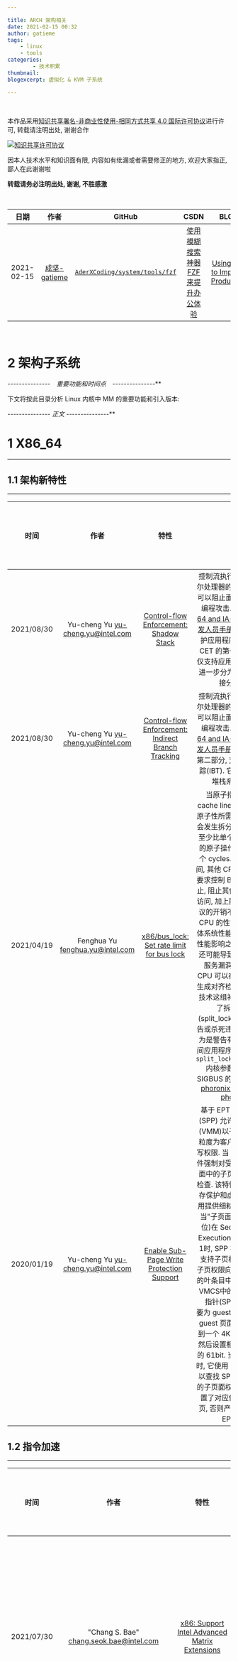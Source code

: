```yaml
---

title: ARCH 架构相关
date: 2021-02-15 00:32
author: gatieme
tags:
    - linux
    - tools
categories:
        - 技术积累
thumbnail:
blogexcerpt: 虚拟化 & KVM 子系统

---
```


<br>

本作品采用<a rel="license" href="http://creativecommons.org/licenses/by-nc-sa/4.0/">知识共享署名-非商业性使用-相同方式共享 4.0 国际许可协议</a>进行许可, 转载请注明出处, 谢谢合作

<a rel="license" href="http://creativecommons.org/licenses/by-nc-sa/4.0/"><img alt="知识共享许可协议" style="border-width:0" src="https://i.creativecommons.org/l/by-nc-sa/4.0/88x31.png" /></a>

因本人技术水平和知识面有限, 内容如有纰漏或者需要修正的地方, 欢迎大家指正, 鄙人在此谢谢啦

**转载请务必注明出处, 谢谢, 不胜感激**

<br>

| 日期 | 作者 | GitHub| CSDN | BLOG |
| ------- |:-------:|:-------:|:-------:|:-------:|
| 2021-02-15 | [成坚-gatieme](https://kernel.blog.csdn.net) | [`AderXCoding/system/tools/fzf`](https://github.com/gatieme/AderXCoding/tree/master/system/tools/fzf) | [使用模糊搜索神器 FZF 来提升办公体验](https://blog.csdn.net/gatieme/article/details/113828826) | [Using FZF to Improve Productivit](https://oskernellab.com/2021/02/15/2021/0215-0001-Using_FZF_to_Improve_Productivity)|


<br>

2   **架构子系统**
=====================




**-*-*-*-*-*-*-*-*-*-*-*-*-*-*-*　重要功能和时间点　-*-*-*-*-*-*-*-*-*-*-*-*-*-*-***





下文将按此目录分析 Linux 内核中 MM 的重要功能和引入版本:




**-*-*-*-*-*-*-*-*-*-*-*-*-*-*-* 正文 -*-*-*-*-*-*-*-*-*-*-*-*-*-*-***


# 1 X86_64
-------


## 1.1 架构新特性
-------

| 时间  | 作者 | 特性 | 描述 | 是否合入主线 | 链接 |
|:----:|:----:|:---:|:----:|:---------:|:----:|
| 2021/08/30 | Yu-cheng Yu <yu-cheng.yu@intel.com> | [Control-flow Enforcement: Shadow Stack](https://patchwork.kernel.org/project/linux-mm/cover/20210830181528.1569-1-yu-cheng.yu@intel.com) | 控制流执行(CET) 是英特尔处理器的一个新特性, 它可以阻止面向返回/跳转的编程攻击. 详情见 ["Intel 64 and IA-32架构软件开发人员手册"](https://software.intel.com/content/www/us/en/develop/download/intel-64-and-ia-32-architectures-sdm-combined-volumes-1-2a-2b-2c-2d-3a-3b-3c-3d-and-4.html). CET 可以保护应用程序和内核. 这是 CET 的第一部分, 本系列仅支持应用程序级保护, 并进一步分为阴影堆栈和间接分支跟踪. | v30 ☐ | [Patchwork v30,00/32](https://lore.kernel.org/linux-crypto/20210818033117.91717-1-tianjia.zhang@linux.alibaba.com) |
| 2021/08/30 | Yu-cheng Yu <yu-cheng.yu@intel.com> | [Control-flow Enforcement: Indirect Branch Tracking](https://patchwork.kernel.org/project/linux-mm/cover/20210830182221.3535-1-yu-cheng.yu@intel.com) | 控制流执行(CET) 是英特尔处理器的一个新特性, 它可以阻止面向返回/跳转的编程攻击. 详情见 ["Intel 64 and IA-32架构软件开发人员手册"](https://software.intel.com/content/www/us/en/develop/download/intel-64-and-ia-32-architectures-sdm-combined-volumes-1-2a-2b-2c-2d-3a-3b-3c-3d-and-4.html). 这是 CET 的第二部分, 支持间接分支跟踪(IBT). 它是建立在阴影堆栈系列之上的. | v1 ☐ | [Patchwork v30,00/10](https://lore.kernel.org/linux-crypto/20210818033117.91717-1-tianjia.zhang@linux.alibaba.com) |
| 2021/04/19 | Fenghua Yu <fenghua.yu@intel.com> | [x86/bus_lock: Set rate limit for bus lock](https://www.phoronix.com/scan.php?page=news_item&px=Intel-Bus-Lock-Detection-2021) | 当原子指令跨越多个 cache line, 并且需要确保原子性所需的总线锁时, 就会发生拆分锁. 这些拆分锁至少比单个 cacheline 内的原子操作多需要 1000 个 cycles. 在锁定总线期间, 其他 CPU 或 BUS 代理要求控制 BUS 的请求被阻止, 阻止其他 CPU 的 BUS 访问, 加上配置总线锁定协议的开销不仅会降低一个 CPU 的性能, 还会降低整体系统性能. 除了拆分锁的性能影响之外, 利用该行为还可能导致无特权的拒绝服务漏洞. 现代英特尔 CPU 可以在处理拆分锁时生成对齐检查异常, 使用此技术这组补丁为内核实现了拆分锁检测(split_lock_detect), 以警告或杀死违规应用. 默认行为是警告有问题的用户空间应用程序, 而如果配置了 `split_lock_detect=fatal` 内核参数将杀死使用 SIGBUS 的应用程序. 参考 [phoronix1](https://www.phoronix.com/scan.php?page=news_item&px=Linux-5.7-Split-Lock-Detection), [phoronix2](https://www.phoronix.com/scan.php?page=news_item&px=Linux-Split-Locks-Detection), [phoronix3](https://www.phoronix.com/scan.php?page=news_item&px=Intel-Bus-Lock-Detection-2021) | v1 ☐ | [Patchwork 0/4](https://lore.kernel.org/all/20210419214958.4035512-1-fenghua.yu@intel.com) |
| 2020/01/19 | Yu-cheng Yu <yu-cheng.yu@intel.com> | [Enable Sub-Page Write Protection Support](https://lwn.net/Articles/810033) | 基于 EPT 的子页写保护(SPP) 允许虚拟机监视器(VMM)以子页(128字节)粒度为客户物理内存指定写权限. 当 SPP 工作时, 硬件强制对受保护的 4KB 页面中的子页面进行写访问检查. 该特性的目标是为内存保护和虚拟机内省等使用提供细粒度的内存保护. 当"子页面写保护"(第23位)在 Secondary VM-Execution Controls 中为1时, SPP 被启用. 该特性支持子页权限表(SPPT), 子页权限向量存储在SPPT的叶条目中. 根页面是通过VMCS中的子页面权限表指针(SPPTP)引用的.<br>要为 guest 内存启用 SPP, guest 页面应该首先映射到一个 4KB 的 EPT 条目, 然后设置相应条目的 SPP 的 61bit. 当硬件遍历 EPT 时, 它使用 gpa 遍历 SPPT 以查找 SPPT 叶子条目中的子页面权限向量. 如果设置了对应位, 则允许写子页, 否则产生 SPP 触发的 EPT 冲突. | v30 ☐ | [Patchwork v30,00/32](https://lore.kernel.org/linux-crypto/20210818033117.91717-1-tianjia.zhang@linux.alibaba.com) |


## 1.2 指令加速
-------

| 时间  | 作者 | 特性 | 描述 | 是否合入主线 | 链接 |
|:----:|:----:|:---:|:----:|:---------:|:----:|
| 2021/07/30 | "Chang S. Bae" <chang.seok.bae@intel.com> | [x86: Support Intel Advanced Matrix Extensions](https://lore.kernel.org/lkml/20210730145957.7927-1-chang.seok.bae@intel.com) | 支持即将发布的英特尔[高级矩阵扩展(AMX)](https://software.intel.com/content/dam/develop/external/us/en/documents-tps/architecture-instruction-set-extensions-programming-reference.pdf), [AMX](https://software.intel.com/content/www/us/en/develop/documentation/cpp-compiler-developer-guide-and-reference/top/compiler-reference/intrinsics/intrinsics-for-intel-advanced-matrix-extensions-intel-amx-instructions.html) 由可配置的 TMM"TILE" 寄存器和操作它们的新 CPU 指令组成. TMUL (Tile matrix MULtiply)是第一个利用新寄存器的运算符, 我们预计将来会有更多的指令. | v9 ☐ | [Patchwork v9,00/26](https://lore.kernel.org/lkml/20210730145957.7927-1-chang.seok.bae@intel.com) |
| 2021/07/20 | Tianjia Zhang <tianjia.zhang@linux.alibaba.com> | [Introduce x86 assembler accelerated implementation for SM4 algorithm](https://lwn.net/Articles/863574/) | 该补丁集提取了公有 SM4 算法作为一个单独的库, 同时对 arm64 中 SM4 的加速实现进行了调整, 以适应该 SM4 库. 然后在 x86_64 上的进行了实现. 该优化支持 SM4、ECB、CBC、CFB 和 CTR 四种模式. 由于 CBC 和 CFB 不支持多块并行加密, 优化效果不明显. 主要算法实现来自 libgcrypt 和 Markku-Juhani O. Saarinen 的 [SM4 AES-NI 工作](https://github.com/mjosaarinen/sm4ni). | v1 ☐ | [LWN 0/2](https://lwn.net/Articles/863574/) |
| 2021/08/12 | Tianjia Zhang <tianjia.zhang@linux.alibaba.com> | [support test GCM/CCM mode for SM4](https://lore.kernel.org/lkml/20210812131748.81620-1-tianjia.zhang@linux.alibaba.com) | NA | v1 ☐ | [Patchwork 0/3](https://lore.kernel.org/lkml/20210812131748.81620-1-tianjia.zhang@linux.alibaba.com), [LKML](https://lkml.org/lkml/2021/8/13/161) |
| 2021/08/18 | Tianjia Zhang <tianjia.zhang@linux.alibaba.com> | [add AES-NI/AVX2/x86_64 implementation](https://lore.kernel.org/linux-crypto/20210818033117.91717-1-tianjia.zhang@linux.alibaba.com) | 这个补丁集导出了 SM4 AESNI/AVX 算法实现的一些常用函数, 并用这些函数实现 AESNI/AVX2 的加速.<br>主要算法实现来自 libgcrypt 和 [Markku Juhani 的 SM4 AES-NI 工作](https://github.com/mjosaarinen/sm4ni). | v1 ☐ | [Patchwork 0/2](https://lore.kernel.org/linux-crypto/20210818033117.91717-1-tianjia.zhang@linux.alibaba.com) |


## 1.3 架构上新想法
-------

| 时间  | 作者 | 特性 | 描述 | 是否合入主线 | 链接 |
|:----:|:----:|:---:|:----:|:---------:|:----:|
| 2021/04/19 | Fenghua Yu <fenghua.yu@intel.com> | [x86/bus_lock: Set rate limit for bus lock](https://www.phoronix.com/scan.php?page=news_item&px=Intel-Bus-Lock-Detection-2021) | 当原子指令跨越多个 cache line, 并且需要确保原子性所需的总线锁时, 就会发生拆分锁. 这些拆分锁至少比单个 cacheline 内的原子操作多需要 1000 个 cycles. 在锁定总线期间, 其他 CPU 或 BUS 代理要求控制 BUS 的请求被阻止, 阻止其他 CPU 的 BUS 访问, 加上配置总线锁定协议的开销不仅会降低一个 CPU 的性能, 还会降低整体系统性能. 除了拆分锁的性能影响之外, 利用该行为还可能导致无特权的拒绝服务漏洞. 现代英特尔 CPU 可以在处理拆分锁时生成对齐检查异常, 使用此技术这组补丁为内核实现了拆分锁检测(split_lock_detect), 以警告或杀死违规应用. 默认行为是警告有问题的用户空间应用程序, 而如果配置了 `split_lock_detect=fatal` 内核参数将杀死使用 SIGBUS 的应用程序. 参考 [phoronix1](https://www.phoronix.com/scan.php?page=news_item&px=Linux-5.7-Split-Lock-Detection), [phoronix2](https://www.phoronix.com/scan.php?page=news_item&px=Linux-Split-Locks-Detection), [phoronix3](https://www.phoronix.com/scan.php?page=news_item&px=Intel-Bus-Lock-Detection-2021) | v1 ☐ | [Patchwork 0/4](https://lore.kernel.org/all/20210419214958.4035512-1-fenghua.yu@intel.com) |
| 2021/09/13 | Sohil Mehta <sohil.mehta@intel.com> | [x86 User Interrupts support](https://lwn.net/Articles/871113) | 用户中断(Uintr)是一种硬件技术, 可以将中断直接传递到用户空间.<br>如今, 几乎所有跨越特权边界的通信都是通过内核进行的. 这些包括信号、管道、远程过程调用和基于硬件中断的通知. 用户中断通过避免通过内核的转换, 为这些常见操作的更高效(低延迟和低CPU利用率)版本提供了基础. 在用户中断硬件体系结构中, 接收者总是期望是用户空间任务. 但是, 用户中断可以由另一个用户空间任务、内核或外部源(如设备)发送. 除了接收用户中断的一般基础结构之外, 这组补丁还介绍了另一个用户任务的中断(用户 IPI). 用户 IPI 的第一个实现将在代号为 Sapphire Rapids 的英特尔处理器中实现. 有关硬件架构的详细信息, 请参阅[英特尔架构指令集扩展的第11章](https://software.intel.com/content/www/us/en/develop/download/intel-architecture-instruction-set-extensions-programming-reference.html). | v1 ☐ | [Patchwork RFC,00/13](https://lwn.net/ml/linux-kernel/20210913200132.3396598-1-sohil.mehta@intel.com)<br>*-*-*-*-*-*-*-* <br>[LWN](https://lwn.net/Articles/869140) |
| 2021/10/04 | Tvrtko Ursulin <tvrtko.ursulin@linux.intel.com> | [CPU + GPU synchronised priority scheduling](https://www.phoronix.com/scan.php?page=news_item&px=Intel-CPU-GPU-Prio-Nice-Sched) | Intel 在 CPU 和 GPU 协同调度领域进行了探索与尝试. | v1 ☐ | [Patchwork RFC,0/6](https://lists.freedesktop.org/archives/intel-gfx/2021-September/279200.html), [LWN](https://lwn.net/Articles/871467), [LKML](https://lkml.org/lkml/2021/9/30/852)<br>*-*-*-*-*-*-*-* <br>[LKML v2,0/8](https://lkml.org/lkml/2021/10/4/1004), [LWN news](https://lwn.net/Articles/873334) |


## 1.4 让人眼前一亮的新架构
-------

### 1.4.1 hybrid CPUs
-------

Intel Architecture Day 2021, 官宣了自己的服务于终端和桌面场景的异构(或者混合架构)处理器架构 [Alder Lake](https://www.anandtech.com/show/16881/a-deep-dive-into-intels-alder-lake-microarchitectures), 与 ARM 的 big.LITTLE 以及 DynamIQ 架构, 包含了基于 Golden Cove 微架构的性能核(P-core/Performance cores)以及基于新的 Gracemont 架构的能效核(E-core/Efficiency cores). P-core 优先用于需要低延迟的单线程任务, 而 E-core 在功率有限或多线程情景方面更好.

| 时间  | 作者 | 特性 | 描述 | 是否合入主线 | 链接 |
|:----:|:----:|:---:|:----:|:---------:|:----:|
| 2020/10/02 | Catalin Marinas <catalin.marinas@arm.com> | [x86: Add initial support to discover Intel hybrid CPUs](https://lore.kernel.org/lkml/20201002201931.2826-1-ricardo.neri-calderon@linux.intel.com) | 支持混合微架构的 CPU(Alder Lake CPU) | v3 ☐ | [Patchwork 0/3](https://lore.kernel.org/lkml/20201002201931.2826-1-ricardo.neri-calderon@linux.intel.com) |
| 2021/05/12  | Rafael J. Wysocki <rafael.j.wysocki@intel.com> | [cpufreq: intel_pstate: hybrid: CPU-specific scaling factors](https://www.phoronix.com/scan.php?page=news_item&px=P-State-Preps-For-Hybrid) | Hybrid CPU 的 P-state 增强 | v1 ☑ 5.14-rc1 | [Patchwork 0/3](https://git.kernel.org/pub/scm/linux/kernel/git/torvalds/linux.git/commit/?id=eb3693f0521e020dd8617c7fa3ddf5c9f0d8dea0) |
| 2021/02/08  | Kan Liang <kan.liang@linux.intel.com> | [Add Alder Lake support for perf](https://lkml.org/lkml/2021/2/8/1142) | perf 支持 Hybrid CPU.  | v1 ☑ 5.14-rc1 | [LKML 00/49](https://lkml.org/lkml/2021/2/8/1142) |
| 2021/04/05  | Kan Liang <kan.liang@linux.intel.com> | [Add Alder Lake support for perf (kernel)](https://lkml.org/lkml/2021/4/5/775) | perf 支持 Hybrid CPU(内核态). | v1 ☑ 5.13-rc1 | [LKML V5 00/25](https://lkml.org/lkml/2021/4/5/775), [LKML V3 00/25](https://lkml.org/lkml/2021/3/26/964) |
| 2021/04/23  | Kan Liang <kan.liang@linux.intel.com> | [perf tool: AlderLake hybrid support series 1](https://lkml.org/lkml/2021/4/23/52) | perf 支持 Hybrid CPU(内核态). | v1 ☑ 5.13-rc1 | [LKML v5 00/26](https://lkml.org/lkml/2021/4/23/52) |
| 2021/05/27  | Kan Liang <kan.liang@linux.intel.com> | [perf: Support perf-mem/perf-c2c for AlderLake](https://lkml.org/lkml/2021/4/5/775) | perf 支持 Hybrid CPU(内核态). | v2 ☑ 5.14-rc1 | [LKML v1 0/8](https://lkml.org/lkml/2021/4/5/775), [LKML v2 0/8](https://lkml.org/lkml/2021/5/27/191) |


为了更好的发挥这种混合架构的优势, Intel 提供了一项名为 [Thread Director 的技术](https://www.anandtech.com/show/16881/a-deep-dive-into-intels-alder-lake-microarchitectures/2).

1.  首席按通过机器学习算法对进程在 P-core/E-core 的性能和功耗进行分析和建模, 识别进程特征, 从而可以预测出不同类型进程或者进程某段时期在 P/E core 上的能效关系.

2.  硬件将进程的运行能效换算后, 直接填写到内存中. 当进程在 P/E core 上运行时负责某种规则时(比如进程行为特征发生变化, 即能效发生变化), 直接通知 OS/Kernel 调度器进行决策, 以达到最好的能效.


## 1.5 RAPL
-------

[RUNNING AVERAGE POWER LIMIT – RAPL](https://01.org/blogs/2014/running-average-power-limit-%E2%80%93-rapl)

[Understanding Intel's RAPL Driver On Linux](https://www.phoronix.com/scan.php?page=news_item&px=MTcxMjY)

# 2 ARM64
-------


[Memory Layout on AArch64 Linux](https://www.kernel.org/doc/html/latest/arm64/memory.html)


| 时间  | 作者 | 特性 | 描述 | 是否合入主线 | 链接 |
|:----:|:----:|:---:|:----:|:---------:|:----:|
| 2012/09/17 | Catalin Marinas <catalin.marinas@arm.com> | [AArch64 Linux kernel port](https://lore.kernel.org/lkml/1347035226-18649-1-git-send-email-catalin.marinas@arm.com) | 支持 ARM64 | v3 ☑ 3.7-rc1 | [Patchwork v4,0/2](https://patchwork.kernel.org/project/linux-arm-kernel/patch/1347035226-18649-8-git-send-email-catalin.marinas@arm.com) |

## 2.1 DEBUG
-------

| 时间  | 作者 | 特性 | 描述 | 是否合入主线 | 链接 |
|:----:|:----:|:---:|:----:|:---------:|:----:|
| 2021/08/18 | Tianjia Zhang <tianjia.zhang@linux.alibaba.com> | [arm64: Enable OPTPROBE for arm64](https://lore.kernel.org/linux-crypto/20210818033117.91717-1-tianjia.zhang@linux.alibaba.com) | 这个补丁集导出了 SM4 AESNI/AVX 算法实现的一些常用函数, 并用这些函数实现 AESNI/AVX2 的加速.<br>主要算法实现来自 libgcrypt 和 [Markku Juhani 的 SM4 AES-NI 工作](https://github.com/mjosaarinen/sm4ni). | v4 ☐ | [Patchwork v4,0/2](https://patchwork.kernel.org/project/linux-arm-kernel/cover/20210818073336.59678-1-liuqi115@huawei.com) |

## 2.2 TLB
-------

[郭健： 进程切换分析之——TLB处理](https://blog.csdn.net/21cnbao/article/details/110675822)

### 2.2.1 TLB range
-------

| 时间  | 作者 | 特性 | 描述 | 是否合入主线 | 链接 |
|:----:|:----:|:---:|:----:|:---------:|:----:|
| 2020/06/25 | Tianjia Zhang <tianjia.zhang@linux.alibaba.com> | [arm64: tlb: add support for TTL feature](https://patchwork.kernel.org/project/linux-arm-kernel/cover/20200625080314.230-1-yezhenyu2@huawei.com) | 为了降低 TLB 失效的成本, ARMv8.4 在 TLBI 指令中提供了 TTL 字段. TTL 字段表示保存被失效地址的叶条目的页表遍历级别. 这组补丁实现了对 TTL 的支持. | v4 ☑ 5.9-rc1 | [Patchwork RESEND,v5,0/6](https://patchwork.kernel.org/project/linux-arm-kernel/cover/20200625080314.230-1-yezhenyu2@huawei.com) |
| 2020/07/15 | Zhenyu Ye <yezhenyu2@huawei.com> | [arm64: tlb: Use the TLBI RANGE feature in arm64](https://lore.kernel.org/linux-crypto/20210818033117.91717-1-tianjia.zhang@linux.alibaba.com) | 为 ARM64 实现 CONFIG_ARM64_TLB_RANGE, 在实现了 ARM64_HAS_TLB_RANGE 的机器上使用此 feature 实现了 `__flush_tlb_range()` | v3 ☑ 5.9-rc1 | [2020/07/08 PatchWork RFC,v5,0/2](https://patchwork.kernel.org/project/linux-arm-kernel/cover/20200708124031.1414-1-yezhenyu2@huawei.com)<br>*-*-*-*-*-*-*-* <br>[2020/07/09 PatchWork v1,0/2](https://patchwork.kernel.org/project/linux-arm-kernel/cover/20200710094420.517-1-yezhenyu2@huawei.com)<br>*-*-*-*-*-*-*-* <br>[2020/07/10 PatchWork v2,0/2](https://patchwork.kernel.org/project/linux-arm-kernel/cover/20200710094420.517-1-yezhenyu2@huawei.com)<br>*-*-*-*-*-*-*-* <br>[2020/07/15 Patchwork v3,0/3](https://patchwork.kernel.org/project/linux-arm-kernel/cover/20200715071945.897-1-yezhenyu2@huawei.com) |

### 2.2.2 ASID
-------

[arm linux 的 ASID (Address Space ID)](https://blog.csdn.net/adaptiver/article/details/70228767)

[ARMv8 ARM64 架构中 ASID](https://zhuanlan.zhihu.com/p/55265099)

[多核 MMU 和 ASID 管理逻辑](https://zhuanlan.zhihu.com/p/118244515)

[TLB 中 ASID 和 nG bit 的关系](https://blog.csdn.net/rockrockwu/article/details/81090883)

### 2.2.3 TLB Shootdown
-------

[arm64 中的 TLB 失效指令](https://blog.csdn.net/choumin/article/details/108936006)

arm64 架构提供了一条 TLB 失效指令:

```cpp
TLBI <type><level>{IS}, {, <Xt>}
```



| 字段 | 描述 |
|:----:|:---:|
| type | 指定了刷新规则, 即只刷新满足特定条件的 tlb 表项, 例如 all 表示所有表项, vmall 表示当前虚拟机的阶段 1 1 的所有表项, asid 表示匹配寄存器 Xt 指定的 ASID 的表项, va 匹配寄存器 Xt 指定的虚拟地址和 ASID 的表项, 等等. |
| level | 异常级别, 取值有: E1、E2、E3. |
| IS | 表示内部共享, 即多个核共享, 如果不使用 IS 字段, 则表示非共享, 只被一个核使用. |
| Xt | 表示 X0 ~ X31 中的任何一个寄存器. |


TLB entry shootdown 常常或多或少的带来一些性能问题.

[TLB flush 操作](http://www.wowotech.net/memory_management/tlb-flush.html)
[进程切换分析（2）：TLB 处理](http://www.wowotech.net/process_management/context-switch-tlb.html)

[stackoverflow: What is tlb shootdown ?](https://stackoverflow.com/questions/3748384/what-is-tlb-shootdown)

[深入理解 Linux 内核--jemalloc 引起的 TLB shootdown 及优化](https://blog.csdn.net/weixin_46837673/article/details/105379768)

在多核系统中, 进程可以调度到任何一个 CPU 上执行, 从而导致 task 处处留情. 如果 CPU 支持 PCID 并且在进程切换的时候不 flush tlb, 那么系统中各个 CPU 中的 tlb entry 则保留各种 task 的 tlb entry, 当在某个 CPU 上, 一个进程被销毁, 或者修改了自己的页表(修改了VA PA映射关系)的时候, 我们必须将该 task 的相关 tlb entry 从系统中清除出去. 这时候, 不仅仅需要 flush 本 CPU 上对应的 TLB entry, 还需要 shootdown 其他 CPU 上的和该 task 相关的 tlb 残余.

通知其他 CPU shootdown 到指定 task 的 TLB entry 有两种方式: 广播 和 IPI.

1.  广播的方式, 当进程销毁或者页表修改时, 则本地 CPU 通过广播的方式将请求发送出去. 各个 CPU 接受到请求之后, 如果 TLB 中包含了对应的 TLB entry, 则 flush, 否则则抛弃此请求. 这种方式主要由硬件参与完成, 在 shootdown 请求比较少的时候, 硬件处理及时且迅速, 开销也小.

2.  IPI 的方式, 需要先由软件(内核)识别到哪些 CPU 中包含了这些需要 flush 的 TLB entry, 然后由本地 CPU 通过 IPI 请求的方式, 通知对应的 CPU 进行 shootdown 操作. 这种方式由硬件软件交互完成, 在 CPU 核数比较多, 且shootdown 请求比较多的时候, 可能造成 TLB entry shootdown 广播风暴, 硬件(NM)处理不过来, 造成性能下降. 此时对于单个 task 的 TLB entry 来说, 残留的 CPU 往往是明确且有限的, 通过 IPI 的方式, 给硬件压力反而会小很多, 这时采用 IPI 的方式性能反而会好.



| 时间  | 作者 | 特性 | 描述 | 是否合入主线 | 链接 |
|:----:|:----:|:---:|:----:|:---------:|:----:|
| 2015/07/11 | David Daney <ddaney.cavm@gmail.com>/<david.daney@cavium.com> | [arm64, mm: Use IPIs for TLB invalidation.](http://lists.infradead.org/pipermail/linux-arm-kernel/2015-July/355866.html) | 在 Cavium ThunderX (ARM64) 的机器上, 某些场景下不能使用广播 TLB, TLB 广播风暴会导致严重的性能问题, 所以我们在必要时使用 IPIs. 测试发现, 它还使内核构建的速度更快. | v1 ☐ | [Patchwork 0/3](http://lists.infradead.org/pipermail/linux-arm-kernel/2015-July/355866.html) |
| 2016/08/04 | Matthias Brugger <mbrugger@suse.com> | [arm64, mm: Use IPIs for TLB invalidation.](https://patchwork.kernel.org/project/linux-arm-kernel/patch/1470302117-32296-3-git-send-email-mbrugger@suse.com/) | NA | v1 ☐ | [Patchwork 2/4](https://patchwork.kernel.org/project/linux-arm-kernel/patch/1470302117-32296-3-git-send-email-mbrugger@suse.com) |
| 2020/11/03 | Nianyao Tang <tangnianyao@huawei.com> | [KVM: arm64: Don't force broadcast tlbi when guest is running](https://lists.cs.columbia.edu/pipermail/kvmarm/2020-November/043071.html) | KVM 当 guest 在运行的时候, 避免 tlbi 广播. | RFC v1 ☐ | [Patchwork RTC](https://lore.kernel.org/linux-arm-kernel/1603331829-33879-1-git-send-email-zhangshaokun@hisilicon.com) |
| 2019/06/17 |  Takao Indoh <indou.takao@jp.fujitsu.com> | [arm64: Introduce boot parameter to disable TLB flush instruction within the same inner shareable domain](hhttps://lists.cs.columbia.edu/pipermail/kvmarm/2020-November/043071.html) | 富士通的开发人员发现 ARM64 TLB.IS 广播在 HPC 上造成了严重的性能下降, 因此新增一个 disable_tlbflush_is 参数来禁用 TLB.IS 广播, 使用原始的 TLB IPI 方式. | RFC v1 ☐ | [Patchwork 0/2](https://patchwork.kernel.org/project/linux-arm-kernel/cover/20190617143255.10462-1-indou.takao@jp.fujitsu.com), [LORE](https://lore.kernel.org/linux-arm-kernel/20190617143255.10462-1-indou.takao@jp.fujitsu.com) |
| 2016/10/24 | Marc Zyngier <marc.zyngier@arm.com> | [arm/arm64: KVM: Perform local TLB invalidation when multiplexing vcpus on a single CPU](https://patchwork.kernel.org/project/kvm/patch/1477323088-18768-1-git-send-email-marc.zyngier@arm.com) | KVM 当 guest 在运行的时候, 避免 tlbi 广播. | RFC v1 ☐ | [Patchwork RTC](https://lore.kernel.org/linux-arm-kernel/1603331829-33879-1-git-send-email-zhangshaokun@hisilicon.com) |


> 注: x86 由于没有 tlb IS 方案, 因此只能采用 IPI 的方式来完成 TLB shootdown.

目前 ARM64 中 TLUSH TLB 的接口:

| 接口 | 描述 |
|:---:|:---:|
| flush_tlb_all | 无效掉所有的 TLB entry.(包括内核的和用户态的) |
| flush_tlb_mm | 无效掉 mm_struct 指向的所有 TLB entry.<br>1. mm_struct 指向的都是进程的用户态空间.<br>2. ARM64 上每个 mm_struct 有自己单独的 ASID. 当前只需要对指定的 ASID 执行 TLB.IS 即可 |
| flush_tlb_range | 无效掉用户态地址 start ~ end 区间内的所有 tlb entry |
| flush_tlb_kernel_range | 无效掉内核态 start ~ end 区间内的所有 TLB entry |
| local_flush_tlb_all | 无效掉本 CPU 上所有的 TLB entry. 无需使用 TLB.IS |

## 2.3 指令加速
-------

### 2.3.1 LSE
-------

| 时间  | 作者 | 特性 | 描述 | 是否合入主线 | 链接 |
|:----:|:----:|:---:|:----:|:---------:|:----:|
| 2015/07/24 | Will Deacon <will.deacon@arm.com> | [arm64: support for 8.1 LSE atomic instructions](https://lwn.net/Articles/650900) | 为 Linux 内核添加了对[新原子指令(LSE atomic instructions)的支持](https://mysqlonarm.github.io/ARM-LSE-and-MySQL), 这是作为 ARMv8.1 中大系统扩展(LSE-LSE atomic instructions)的一部分引入的. 新的指令可以在编译时通过 CONFIG_ARM64_LSE_ATOMICS 选项配置出来.<br>之前测试发现, 核少的时候关 LSE 性能更好, 核多的时候, 开 LSE 性能更好. | v1 ☑ 4.3-rc1 | [2015/07/13 Patchwork 00/18](https://patchwork.kernel.org/project/linux-arm-kernel/cover/20200625080314.230-1-yezhenyu2@huawei.com)<br>*-*-*-*-*-*-*-* <br>[2015/07/24 Patchwork v2,07/20](https://patchwork.kernel.org/project/linux-arm-kernel/patch/1437734531-10698-8-git-send-email-will.deacon@arm.com/) |


### 2.3.2 SME

| 时间  | 作者 | 特性 | 描述 | 是否合入主线 | 链接 |
|:----:|:----:|:---:|:----:|:---------:|:----:|
| 2021/10/27 | Mark Brown <broonie@kernel.org> | [arm64/sme: Initial support for the Scalable Matrix Extension](https://patchwork.kernel.org/project/linux-arm-kernel/cover/20211027184424.166237-1-broonie@kernel.org) | SME 指令的支持. | v5 ☐ | [2021/10/27 Patchwork v5,00/38](https://patchwork.kernel.org/project/linux-arm-kernel/cover/20211027184424.166237-1-broonie@kernel.org)<br>*-*-*-*-*-*-*-* <br>[2015/07/24 Patchwork v2,07/20](https://patchwork.kernel.org/project/linux-arm-kernel/patch/1437734531-10698-8-git-send-email-will.deacon@arm.com/) |

## 2.4 pseudo-NMI
-------


| 时间  | 作者 | 特性 | 描述 | 是否合入主线 | 链接 |
|:----:|:----:|:---:|:----:|:---------:|:----:|
| 2019/01/31 | Julien Thierry <julien.thierry@arm.com> | [arm64: provide pseudo NMI with GICv3](https://patchwork.kernel.org/project/linux-arm-kernel/cover/1548946743-38979-1-git-send-email-julien.thierry@arm.com) | ARM64 通过中断优先级实现(伪)NMI | v10 ☑ [5.1-rc1](https://kernelnewbies.org/Linux_5.1#ARM) | [Patchwork v10,00/25](https://patchwork.kernel.org/project/linux-arm-kernel/cover/1548946743-38979-1-git-send-email-julien.thierry@arm.com), [关键 commit](https://git.kernel.org/pub/scm/linux/kernel/git/torvalds/linux.git/commit/?id=bc3c03ccb4641fb940b27a0d369431876923a8fe) |
| 2019/06/11 | Julien Thierry <julien.thierry@arm.com> | [arm64: IRQ priority masking and Pseudo-NMI fixes](https://patchwork.kernel.org/project/linux-arm-kernel/cover/1560245893-46998-1-git-send-email-julien.thierry@arm.com) | 修复伪 NMI 的诸多问题 | v4 ☑ 5.10-rc1 | [Patchwork v4,0/8](https://patchwork.kernel.org/project/linux-arm-kernel/cover/1560245893-46998-1-git-send-email-julien.thierry@arm.com) |
| 2019/07/17 | Julien Thierry <julien.thierry@arm.com> | [arm_pmu: Use NMI for perf interrupt](https://patchwork.kernel.org/project/linux-arm-kernel/cover/1563351432-55652-1-git-send-email-julien.thierry@arm.com) | ARM64 perf 的中断通过伪 NMI 上报, 这样会使 perf 的热点采样更加精准. | v4 ☑ 5.10-rc1 | [Patchwork v4,0/9](https://patchwork.kernel.org/project/linux-arm-kernel/cover/1563351432-55652-1-git-send-email-julien.thierry@arm.com) |


## 2.5 PAN
-------

[armv8/arm64 PAN 深入分析](https://cloud.tencent.com/developer/article/1413360)

# 3 RISC-V
-------

| 时间  | 作者 | 特性 | 描述 | 是否合入主线 | 链接 |
|:----:|:----:|:---:|:----:|:---------:|:----:|
| 2021/06/10 | Anup Patel <anup.patel@wdc.com> | [RISC-V CPU Idle Support](https://patchwork.kernel.org/project/linux-riscv/cover/20210610052221.39958-1-anup.patel@wdc.com) | RISC-V高级核心本地中断(Advacned Core Local Interruptor-ACLINT) 支持 | v8 ☐ | [2021/06/10Patchwork v7,0/8](https://patchwork.kernel.org/project/linux-riscv/cover/20210830041729.237252-1-anup.patel@wdc.com)<br>*-*-*-*-*-*-*-*<br>[LWN v8, 0/8](https://lwn.net/Articles/872513) |
| 2021/08/30 | Anup Patel <anup.patel@wdc.com> | [Linux RISC-V ACLINT Support](https://patchwork.kernel.org/project/linux-riscv/cover/20210830041729.237252-1-anup.patel@wdc.com) | RISC-V高级核心本地中断(Advacned Core Local Interruptor-ACLINT) 支持 | v3 ☐ | [Patchwork RFC,v3,00/11](https://patchwork.kernel.org/project/linux-riscv/cover/20210610052221.39958-1-anup.patel@wdc.com) |


# 4 benchmark
-------


用于评价 CPU 性能指标的标准主要有三种: Dhrystone、MIPS、CoreMark.

20 世纪 70-80 年代开始流行的几个性能测试标准, 它们分别是 Livermore、Whetstone、Linpack、Dhrystone, 这四个性能测试标准也被合称为 Classic Benchmark. 这个网址简单介绍了四大经典性能测试标准历史 http://www.roylongbottom.org.uk/classic.htm.

[Magisk-Modules-Repo/benchkit](https://github.com/Magisk-Modules-Repo/benchkit) 项目汇总整理了 Android/Linux 上非常多的 benchmarks

[Linux Benchmark Suite Homepage](http://lbs.sourceforge.net)


相关的文章介绍: [47].



<br>

*   本作品/博文 ( [AderStep-紫夜阑珊-青伶巷草 Copyright ©2013-2017](http://blog.csdn.net/gatieme) ), 由 [成坚(gatieme)](http://blog.csdn.net/gatieme) 创作.

*   采用<a rel="license" href="http://creativecommons.org/licenses/by-nc-sa/4.0/"><img alt="知识共享许可协议" style="border-width:0" src="https://i.creativecommons.org/l/by-nc-sa/4.0/88x31.png" /></a><a rel="license" href="http://creativecommons.org/licenses/by-nc-sa/4.0/">知识共享署名-非商业性使用-相同方式共享 4.0 国际许可协议</a>进行许可. 欢迎转载、使用、重新发布, 但务必保留文章署名[成坚gatieme](http://blog.csdn.net/gatieme) ( 包含链接: http://blog.csdn.net/gatieme ), 不得用于商业目的.

*   基于本文修改后的作品务必以相同的许可发布. 如有任何疑问, 请与我联系.

*   **转载请务必注明出处, 谢谢, 不胜感激**
<br>
